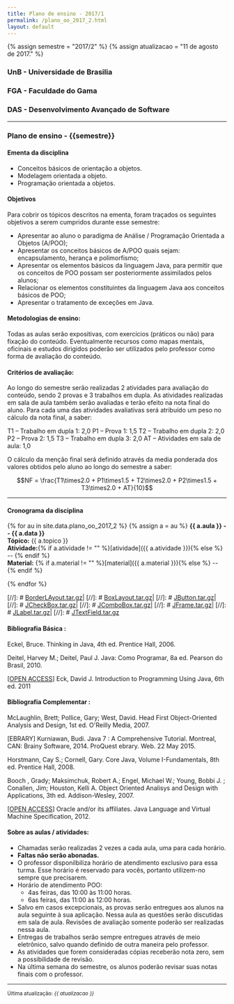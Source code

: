 ```yaml
---
title: Plano de ensino - 2017/1
permalink: /plano_oo_2017_2.html
layout: default 
---
```



{% assign semestre = "2017/2" %}
{% assign atualizacao = "11 de agosto de 2017." %}
### UnB - Universidade de Brasilia
### FGA - Faculdade do Gama
### DAS - Desenvolvimento Avançado de Software
------
### Plano de ensino - {{semestre}} 

#### Ementa da disciplina
* Conceitos básicos de orientação a objetos.
* Modelagem orientada a objeto.
* Programação orientada a objetos.

#### Objetivos
Para cobrir os tópicos descritos na ementa, foram traçados os seguintes objetivos a serem cumpridos durante esse semestre:
* Apresentar ao aluno o paradigma de Análise / Programação Orientada a Objetos (A/POO);
* Apresentar os conceitos básicos de A/POO quais sejam: encapsulamento, herança e polimorfismo;
* Apresentar os elementos básicos da linguagem Java, para permitir que os conceitos de POO possam ser posteriormente assimilados pelos alunos;
* Relacionar os elementos constituintes da linguagem Java aos conceitos básicos de POO;
* Apresentar o tratamento de exceções em Java.

#### Metodologias de ensino: 

Todas as aulas serão expositivas, com exercícios (práticos ou não) para fixação do conteúdo. Eventualmente recursos como mapas mentais, oficinais e estudos dirigidos poderão ser utilizados pelo professor como forma de avaliação do conteúdo.

#### Critérios de avaliação:

Ao longo do semestre serão realizadas 2 atividades para avaliação do conteúdo, sendo 2 provas e 3 trabalhos em dupla. As atividades realizadas em sala de aula também serão avaliadas e terão efeito na nota final do aluno. Para cada uma das atividades avaliativas será atribuído um peso no cálculo da nota final, a saber:

T1 – Trabalho em dupla 1: 2,0
P1 – Prova 1: 1,5
T2 – Trabalho em dupla 2: 2,0
P2 – Prova 2: 1,5
T3 – Trabalho em dupla 3: 2,0
AT – Atividades em sala de aula: 1,0

O cálculo da menção final será definido através da media ponderada dos valores obtidos pelo aluno ao longo do semestre a saber: 

$$NF = \frac{T1\times2.0 + P1\times1.5 + T2\times2.0 + P2\times1.5 + T3\times2.0 + AT}{10}$$

---

#### Cronograma da disciplina

{% for au in site.data.plano_oo_2017_2 %}
{% assign a = au %}
**{{ a.aula }} -- {{ a.data }}**  
**Tópico:** {{ a.topico }}  
**Atividade:**{% if a.atividade != "" %}[atividade]({{ a.atividade }}){% else %} -- {% endif %}   
**Material:** {% if a.material != "" %}[material]({{ a.material }}){% else %} -- {% endif %}   


{% endfor %}

[//]: # [BorderLAyout.tar.gz][BorderLAyout.tar.gz]|
[//]: # [BoxLayout.tar.gz][BoxLayout.tar.gz]|
[//]: # [JButton.tar.gz][JButton.tar.gz]|
[//]: # [JCheckBox.tar.gz][JCheckBox.tar.gz]|
[//]: # [JComboBox.tar.gz][JComboBox.tar.gz]|
[//]: # [JFrame.tar.gz][JFrame.tar.gz]|
[//]: # [JLabel.tar.gz][JLabel.tar.gz]|
[//]: # [JTextField.tar.gz][JTextField.tar.gz]
#### Bibliografia Básica : 

Eckel, Bruce. Thinking in Java, 4th ed. Prentice Hall, 2006.

Deitel, Harvey M.; Deitel, Paul J. Java: Como Programar, 8a ed. Pearson do Brasil, 2010.

\[[OPEN ACCESS][eckDavid]\] Eck, David J. Introduction to Programming Using Java, 6th ed. 2011



#### Bibliografia Complementar :

McLaughlin, Brett; Pollice, Gary; West, David. Head First Object-Oriented Analysis and Design, 1st ed. O'Reilly Media, 2007.

[EBRARY] Kurniawan, Budi. Java 7 : A Comprehensive Tutorial. Montreal, CAN: Brainy Software, 2014. ProQuest ebrary. Web. 22 May 2015.

Horstmann, Cay S.; Cornell, Gary. Core Java, Volume I-Fundamentals, 8th ed. Prentice Hall, 2008.

Booch , Grady; Maksimchuk, Robert A.; Engel, Michael W.; Young, Bobbi J. ; Conallen, Jim; Houston, Kelli A. Object Oriented Analisys and Design with Applications, 3th ed. Addison-Wesley, 2007.

\[[OPEN ACCESS][oracle]\] Oracle and/or its affiliates. Java Language and Virtual Machine Specification, 2012.



#### Sobre as aulas / atividades:

* Chamadas serão realizadas 2 vezes a cada aula, uma para cada horário. 
* **Faltas não serão abonadas.** 
* O professor disponilbiliza horário de atendimento exclusivo para essa turma. Esse horário é reservado para vocês, portanto utilizem-no sempre que precisarem. 
* Horário de atendimento POO:
  - 4as feiras, das 10:00 às 11:00 horas. 
  - 6as feiras, das 11:00 às 12:00 horas.
* Salvo em casos excepcionais, as provas serão entregues aos alunos na aula seguinte à sua aplicação. Nessa aula as questões serão discutidas em sala de aula. Revisões de avaliação somente poderão ser realizadas nessa aula. 
* Entregas de trabalhos serão sempre entregues através de meio eletrônico, salvo quando definido de outra maneira pelo professor. 
* As atividades que forem consideradas cópias receberão nota zero, sem a possibilidade de revisão. 
* Na última semana do semestre, os alunos poderão revisar suas notas finais com o professor.

---

<sup>Última atualização: _{{ atualizacao }}_</sup>



[eckDavid]: http://math.hws.edu/javanotes/
[oracle]: http://docs.oracle.com/javase/specs/

[notas]: notas.md
[Atividade 1]: atividade1.md
[Atividade 2]: /exercicio2/atividade2.md
[Atividade 3]: /exercicio3/atividade3.md
[sl7]: /lectures/oo/Aula7.pdf
[codeLec7]: /lectures/oo/aula7/aula7.tar.gz
[sl8]: https://docs.google.com/presentation/d/17OrSiEvlAuT6vnaU9SOnj2C5ppnjhGuBafyg4WGdGBM/edit?usp=sharing
[list1]: list1.tar.gz
[list2]: list2.tar.gz
[list3]: list3.tar.gz
[JLabel]: exemploJButton.tar.gz
[JTextField]: exemploJLabel.tar.gz
[JButton]: exemploJTextField.tar.gz
[slidesExcecoes]: https://docs.google.com/presentation/d/1SvxRwiBouUP0-yD14-cMv-qQzig3QKUNlpJQC8QQhXE/edit?usp=sharing
[codigoExcecoes]: /lectures/oo/exemplosExcecoes.tar.gz
[excecoes2]: lectures/oo/Excecoes2.tar.gz
[conceitosOO]: https://docs.google.com/presentation/d/1kuqmt4v7mU4oolXbVYufaiYbPUUqQWoBoMQFwqo0pSg/edit?usp=sharing



[BorderLAyout.tar.gz]:/lectures/oo/BorderLAyout.tar.gz
[BoxLayout.tar.gz]:/lectures/oo/BoxLayout.tar.gz
[JButton.tar.gz]:/lectures/oo/JButton.tar.gz
[JCheckBox.tar.gz]:/lectures/oo/JCheckBox.tar.gz
[JComboBox.tar.gz]:/lectures/oo/JComboBox.tar.gz
[JFrame.tar.gz]:/lectures/oo/JFrame.tar.gz
[JLabel.tar.gz]:/lectures/oo/JLabel.tar.gz
[JTextField.tar.gz]:/lectures/oo/JTextField.tar.gz
[Trabalho Final]:/lectures/oo/trabalhoFinal/trabalhoFinal.pdf
